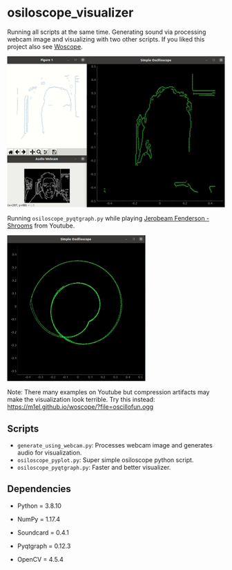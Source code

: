 # osiloscope_visualizer

Running all scripts at the same time. Generating sound via processing webcam image and visualizing with two other scripts. If you liked this project also see [Woscope](https://m1el.github.io/woscope/). 

![all_apps](imgs/all_apps.gif)

Running `osiloscope_pyqtgraph.py` while playing [Jerobeam Fenderson - Shrooms](https://www.youtube.com/watch?v=19jv0HM92kw) from Youtube.

![youtube](imgs/youtube.gif)

Note: There many examples on Youtube but compression artifacts may make the visualization look terrible. Try this instead: https://m1el.github.io/woscope/?file=oscillofun.ogg



## Scripts

- `generate_using_webcam.py`: Processes webcam image and generates audio for visualization.
- `osiloscope_pyplot.py`: Super simple osiloscope python script.
- `osiloscope_pyqtgraph.py`: Faster and better visualizer.

## Dependencies

- Python = 3.8.10

- NumPy = 1.17.4
- Soundcard = 0.4.1
- Pyqtgraph = 0.12.3
- OpenCV = 4.5.4

